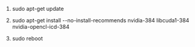 1. sudo apt-get update

2. sudo apt-get install --no-install-recommends nvidia-384 libcuda1-384 nvidia-opencl-icd-384 

3. sudo reboot

